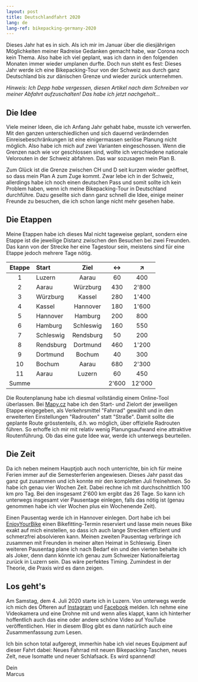 ```yaml
---
layout: post
title: Deutschlandfahrt 2020
lang: de
lang-ref: bikepacking-germany-2020
---
```


Dieses Jahr hat es in sich. Als ich mir im Januar über die diesjährigen Möglichkeiten meiner Radreise Gedanken gemacht habe, war Corona noch kein Thema. Also habe ich viel geplant, was ich dann in den folgenden Monaten immer wieder umplanen durfte. Doch nun steht es fest: Dieses Jahr werde ich eine Bikepacking-Tour von der Schweiz aus durch ganz Deutschland bis zur dänischen Grenze und wieder zurück unternehmen.

_Hinweis: Ich Depp habe vergessen, diesen Artikel nach dem Schreiben vor meiner Abfahrt aufzuschalten! Das habe ich jetzt nachgeholt..._

## Die Idee

Viele meiner Ideen, die ich Anfang Jahr gehabt habe, musste ich verwerfen. Mit den ganzen unterschiedlichen und sich dauernd verändernden Einreisebeschränkungen ist eine einigermassen seriöse Planung nicht möglich. Also habe ich mich auf zwei Varianten eingeschossen. Wenn die Grenzen nach wie vor geschlossen sind, wollte ich verschiedene nationale Velorouten in der Schweiz abfahren. Das war sozusagen mein Plan B.

Zum Glück ist die Grenze zwischen CH und D seit kurzem wieder geöffnet, so dass mein Plan A zum Zuge kommt. Zwar lebe ich in der Schweiz, allerdings habe ich noch einen deutschen Pass und somit sollte ich kein Problem haben, wenn ich meine Bikepacking-Tour in Deutschland durchführe. Dazu gesellte sich dann ganz schnell die Idee, einige meiner Freunde zu besuchen, die ich schon lange nicht mehr gesehen habe.
 
## Die Etappen

Meine Etappen habe ich dieses Mal nicht tageweise geplant, sondern eine Etappe ist die jeweilige Distanz zwischen den Besuchen bei zwei Freunden. Das kann von der Strecke her eine Tagestour sein, meistens sind für eine Etappe jedoch mehrere Tage nötig.

| Etappe | Start | Ziel | ↔ | ↗ |
| :--: | :-- | :--: | :--: | :--: |
| 1 | Luzern | Aarau | 60 | 400 |
| 2 | Aarau | Würzburg | 430 | 2'800 |
| 3 | Würzburg | Kassel | 280 | 1'400 |
| 4 | Kassel | Hannover | 180 | 1'600 |
| 5 | Hannover | Hamburg | 200 | 800 |
| 6 | Hamburg | Schleswig | 160 | 550 |
| 7 | Schleswig | Rendsburg | 50 | 200 |
| 8 | Rendsburg | Dortmund | 460 | 1'200 |
| 9 | Dortmund | Bochum | 40 | 300 |
| 10 | Bochum | Aarau | 680 | 2'300 |
| 11 | Aarau | Luzern | 60 | 450 |
| Summe |  |  | 2'600 | 12'000 |

Die Routenplanung habe ich diesmal vollständig einem Online-Tool überlassen. Bei [Mapy.cz](https://mapy.cz/) habe ich den Start- und Zielort der jeweiligen Etappe eingegeben, als Verkehrsmittel "Fahrrad" gewählt und in den erweiterten Einstellungen "Radrouten" statt "Straße". Damit sollte die geplante Route grösstenteils, d.h. wo möglich, über offizielle Radrouten führen. So erhoffe ich mir mit relativ wenig Planungsaufwand eine attraktive Routenführung. Ob das eine gute Idee war, werde ich unterwegs beurteilen.

## Die Zeit

Da ich neben meinem Hauptjob auch noch unterrichte, bin ich für meine Ferien immer auf die Semesterferien angewiesen. Dieses Jahr passt das ganz gut zusammen und ich konnte mir den kompletten Juli freinehmen. So habe ich genau vier Wochen Zeit. Dabei rechne ich mit durchschnittlich 100 km pro Tag. Bei den insgesamt 2'600 km ergibt das 26 Tage. So kann ich unterwegs insgesamt vier Pausentage einlegen, falls das nötig ist (genau genommen habe ich vier Wochen plus ein Wochenende Zeit).

Einen Pausentag werde ich in Hannover einlegen. Dort habe ich bei [EnjoyYourBike](https://www.enjoyyourbike.com/) einen Bikefitting-Termin reserviert und lasse mein neues Bike exakt auf mich einstellen, so dass ich auch lange Strecken  effizient und schmerzfrei absolvieren kann. Meinen zweiten Pausentag verbringe ich zusammen mit Freunden in meiner alten Heimat in Schleswig. Einen weiteren Pausentag plane ich nach Bedarf ein und den vierten behalte ich als Joker, denn dann könnte ich genau zum Schweizer Nationalfeiertag zurück in Luzern sein. Das wäre perfektes Timing. Zumindest in der Theorie, die Praxis wird es dann zeigen.

## Los geht's

Am Samstag, dem 4. Juli 2020 starte ich in Luzern. Von unterwegs werde ich mich des Öfteren auf [Instagram](https://www.instagram.com/fatmancycling/) und [Facebook](https://www.facebook.com/FatManCyclingTours) melden. Ich nehme eine Videokamera und eine Drohne mit und wenn alles klappt, kann ich hinterher hoffentlich auch das eine oder andere schöne Video auf YouTube veröffentlichen. Hier in diesem Blog gibt es dann natürlich auch eine Zusammenfassung zum Lesen.

Ich bin schon total aufgeregt, immerhin habe ich viel neues Equipment auf dieser Fahrt dabei: Neues Fahrrad mit neuen Bikepacking-Taschen, neues Zelt, neue Isomatte und neuer Schlafsack. Es wird spannend!

Dein  
Marcus

